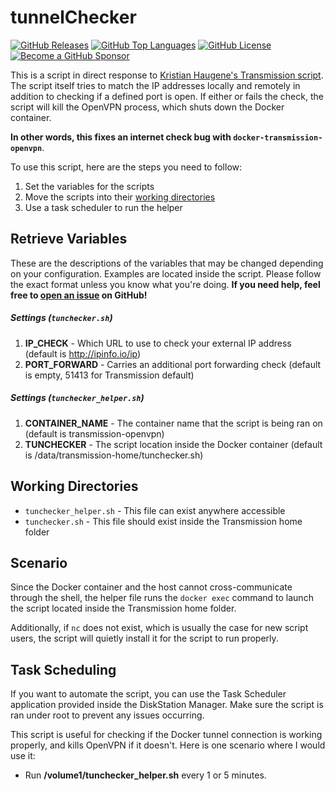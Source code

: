 tunnelChecker
==============

[![GitHub Releases](https://img.shields.io/github/v/release/mrjackyliang/tunnelChecker?style=flat-square&color=blue&sort=semver)](https://github.com/mrjackyliang/tunnelChecker/releases)
[![GitHub Top Languages](https://img.shields.io/github/languages/top/mrjackyliang/tunnelChecker?style=flat-square&color=success)](https://github.com/mrjackyliang/tunnelChecker)
[![GitHub License](https://img.shields.io/github/license/mrjackyliang/tunnelChecker?style=flat-square&color=yellow)](https://github.com/mrjackyliang/tunnelChecker/blob/master/LICENSE)
[![Become a GitHub Sponsor](https://img.shields.io/badge/sponsor-github-black?style=flat-square&color=orange)](https://github.com/sponsors/mrjackyliang)

This is a script in direct response to [Kristian Haugene's Transmission script](https://github.com/haugene/docker-transmission-openvpn). The script itself tries to match the IP addresses locally and remotely in addition to checking if a defined port is open. If either or fails the check, the script will kill the OpenVPN process, which shuts down the Docker container.

__In other words, this fixes an internet check bug with `docker-transmission-openvpn`__.

To use this script, here are the steps you need to follow:
1. Set the variables for the scripts
2. Move the scripts into their [working directories](#working-directories)
3. Use a task scheduler to run the helper

## Retrieve Variables
These are the descriptions of the variables that may be changed depending on your configuration. Examples are located inside the script. Please follow the exact format unless you know what you're doing. __If you need help, feel free to [open an issue](https://github.com/mrjackyliang/transmissionVPN/issues/new/choose) on GitHub!__

##### Settings (`tunchecker.sh`)
1. __IP_CHECK__ - Which URL to use to check your external IP address (default is http://ipinfo.io/ip)
2. __PORT_FORWARD__ - Carries an additional port forwarding check (default is empty, 51413 for Transmission default)

##### Settings (`tunchecker_helper.sh`)
1. __CONTAINER_NAME__ - The container name that the script is being ran on (default is transmission-openvpn)
2. __TUNCHECKER__ - The script location inside the Docker container (default is /data/transmission-home/tunchecker.sh)

## Working Directories
- `tunchecker_helper.sh` - This file can exist anywhere accessible
- `tunchecker.sh` - This file should exist inside the Transmission home folder

## Scenario
Since the Docker container and the host cannot cross-communicate through the shell, the helper file runs the `docker exec` command to launch the script located inside the Transmission home folder.

Additionally, if `nc` does not exist, which is usually the case for new script users, the script will quietly install it for the script to run properly.

## Task Scheduling
If you want to automate the script, you can use the Task Scheduler application provided inside the DiskStation Manager. Make sure the script is ran under root to prevent any issues occurring.

This script is useful for checking if the Docker tunnel connection is working properly, and kills OpenVPN if it doesn't. Here is one scenario where I would use it:

* Run __/volume1/tunchecker_helper.sh__ every 1 or 5 minutes.
